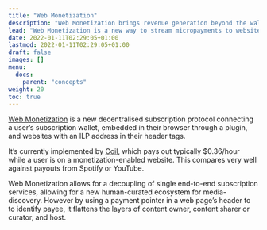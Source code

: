 ```yaml
---
title: "Web Monetization"
description: "Web Monetization brings revenue generation beyond the wall"
lead: "Web Monetization is a new way to stream micropayments to websites as you browse the web."
date: 2022-01-11T02:29:05+01:00
lastmod: 2022-01-11T02:29:05+01:00
draft: false
images: []
menu:
  docs:
    parent: "concepts"
weight: 20
toc: true
---
```


[Web Monetization](https://webmonetization.org) is a new decentralised subscription protocol connecting a user’s subscription wallet, embedded in their browser through a plugin, and websites with an ILP address in their header tags. 

It’s currently implemented by [Coil](https://coil.com), which pays out typically $0.36/hour while a user is on a monetization-enabled website. This compares very well against payouts from Spotify or YouTube.

Web Monetization allows for a decoupling of single end-to-end subscription services, allowing for a new human-curated ecosystem for media-discovery. However by using a payment pointer in a web page’s header to to identify payee, it flattens the layers of content owner, content sharer or curator, and host.
